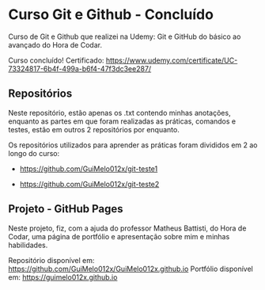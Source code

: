 # Curso Git e Github - Concluído
Curso de Git e Github que realizei na Udemy: Git e GitHub do básico ao avançado do Hora de Codar.

Curso concluído! 
Certificado: https://www.udemy.com/certificate/UC-73324817-6b4f-499a-b6f4-47f3dc3ee287/

## Repositórios

Neste repositório, estão apenas os .txt contendo minhas anotações, enquanto as partes em que foram realizadas as práticas, comandos e testes, estão em outros 2 repositórios por enquanto.

Os repositórios utilizados para aprender as práticas foram divididos em 2 ao longo do curso:

* https://github.com/GuiMelo012x/git-teste1

* https://github.com/GuiMelo012x/git-teste2

## Projeto - GitHub Pages

Neste projeto, fiz, com a ajuda do professor Matheus Battisti, do Hora de Codar, uma página de portfólio e apresentação sobre mim e minhas habilidades.

Repositório disponível em: https://github.com/GuiMelo012x/GuiMelo012x.github.io 
Portfólio disponível em: https://guimelo012x.github.io
